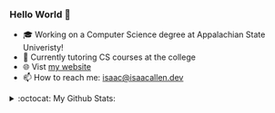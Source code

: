 ### Hello World 👋

- :mortar_board: Working on a Computer Science degree at Appalachian State Univeristy!
- 🌱 Currently tutoring CS courses at the college
- :globe_with_meridians: Vist [my website](https://isaacallen.dev) 
- 📫 How to reach me: isaac@isaacallen.dev

<details>
  <summary>:octocat: My Github Stats:</summary>
  
  <img align="left" alt="IsaacMAllen's Github Stats" src="https://github-readme-stats-git-master.isaacmallen.vercel.app/api?username=IsaacMAllen&show_icons=true&hide_border=true&count_private=true&hide_title=true&theme=chartreuse-dark" />
  
</details>
